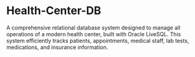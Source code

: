 # Health-Center-DB
A comprehensive relational database system designed to manage all operations of a modern health center, built with Oracle LiveSQL. This system efficiently tracks patients, appointments, medical staff, lab tests, medications, and insurance information.
